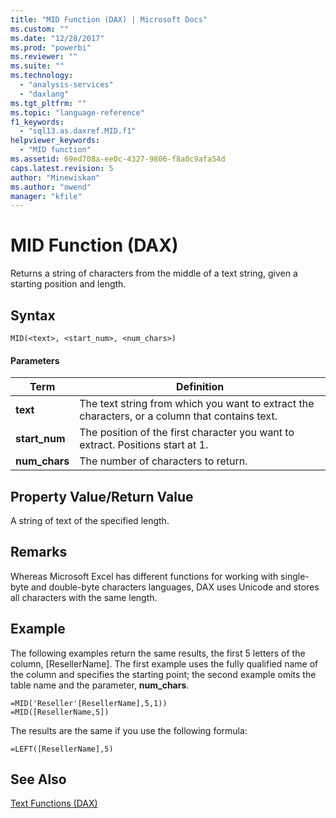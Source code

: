 ```yaml
---
title: "MID Function (DAX) | Microsoft Docs"
ms.custom: ""
ms.date: "12/28/2017"
ms.prod: "powerbi"
ms.reviewer: ""
ms.suite: ""
ms.technology: 
  - "analysis-services"
  - "daxlang"
ms.tgt_pltfrm: ""
ms.topic: "language-reference"
f1_keywords: 
  - "sql13.as.daxref.MID.f1"
helpviewer_keywords: 
  - "MID function"
ms.assetid: 69ed708a-ee0c-4327-9806-f8a0c9afa54d
caps.latest.revision: 5
author: "Minewiskan"
ms.author: "owend"
manager: "kfile"
---
```

# MID Function (DAX)
Returns a string of characters from the middle of a text string, given a starting position and length.  
  
## Syntax  
  
```  
MID(<text>, <start_num>, <num_chars>)  
```  
  
#### Parameters  
  
|Term|Definition|  
|--------|--------------|  
|**text**|The text string from which you want to extract the characters, or a column that contains text.|  
|**start_num**|The position of the first character you want to extract. Positions start at 1.|  
|**num_chars**|The number of characters to return.|  
  
## Property Value/Return Value  
A string of text of the specified length.  
  
## Remarks  
Whereas Microsoft Excel has different functions for working with single-byte and double-byte characters languages, DAX uses Unicode and stores all characters with the same length.  
  
## Example  
The following examples return the same results, the first 5 letters of the column, [ResellerName]. The first example uses the fully qualified name of the column and specifies the starting point; the second example omits the table name and the parameter, **num_chars**.  
  
```  
=MID('Reseller'[ResellerName],5,1))  
=MID([ResellerName,5])  
```  
The results are the same if you use the following formula:  
  
`=LEFT([ResellerName],5)`  
  
## See Also  
[Text Functions &#40;DAX&#41;](text-functions-dax.md)  
  
